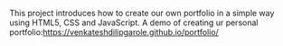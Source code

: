 This project introduces how to create our own portfolio in a simple way using HTML5, CSS and JavaScript.
A demo of creating ur personal portfolio:https://venkateshdilipgarole.github.io/portfolio/

